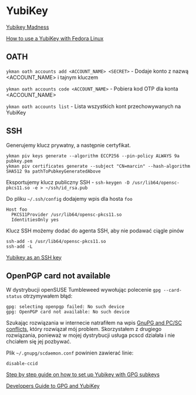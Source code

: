 # YubiKey

[Yubikey Madness](https://felixhammerl.com/2022/08/29/yubikey-madness.html)

[How to use a YubiKey with Fedora Linux](https://fedoramagazine.org/how-to-use-a-yubikey-with-fedora-linux/)

## OATH

`ykman oath accounts add <ACCOUNT_NAME> <SECRET>` - Dodaje konto z nazwą <ACCOUNT_NAME> i tajnym kluczem <SECRET>

`ykman oath accounts code <ACCOUNT_NAME>` - Pobiera kod OTP dla konta <ACCOUNT_NAME>

`ykman oath accounts list` - Lista wszystkich kont przechowywanych na YubiKey

## SSH

Generujemy klucz prywatny, a następnie certyfikat.

```
ykman piv keys generate --algorithm ECCP256 --pin-policy ALWAYS 9a pubkey.pem
ykman piv certificates generate --subject "CN=marcin" --hash-algorithm SHA512 9a pathToPubkeyGeneratedAbove
```

Eksportujemy klucz publiczny SSH - `ssh-keygen -D /usr/lib64/opensc-pkcs11.so -e > ~/ssh/id_rsa.pub`

Do pliku `~/.ssh/config` dodajemy wpis dla hosta `foo`

```
Host foo
  PKCS11Provider /usr/lib64/opensc-pkcs11.so
  IdentitiesOnly yes
```

Klucz SSH możemy dodać do agenta SSH, aby nie podawać ciągle pinów
```
ssh-add -s /usr/lib64/opensc-pkcs11.so
ssh-add -L
```

[Yubikey as an SSH key](https://gist.github.com/jamesog/ad6613195f180c909724c7edbfda762e)

## OpenPGP card not available

W dystrybucji openSUSE Tumbleweed wywołując polecenie `gpg --card-status` otrzymywałem błąd:
```
gpg: selecting openpgp failed: No such device
gpg: OpenPGP card not available: No such device
```

Szukając rozwiązania w internecie natrafiłem na wpis [GnuPG and PC/SC conflicts](https://ludovicrousseau.blogspot.com/2019/06/gnupg-and-pcsc-conflicts.html), który rozwiązał mój problem. Skorzystałem z drugiego rozwiązania, ponieważ w mojej dystrybucji usługa pcscd działała i nie chciałem się jej pozbywać.

Plik `~/.gnupg/scdaemon.conf` powinien zawierać linie:
```
disable-ccid
```

[Step by step guide on how to set up Yubikey with GPG subkeys](https://www.barrage.net/blog/technology/yubikey-and-gpg)

[Developers Guide to GPG and YubiKey](https://developer.okta.com/blog/2021/07/07/developers-guide-to-gpg)
